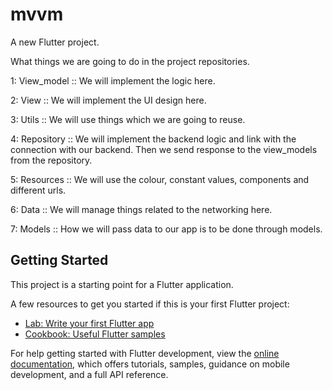 # mvvm

A new Flutter project.

What things we are going to do in the project repositories.

1: View_model :: We will implement the logic here.

2: View :: We will implement the UI design here.

3: Utils :: We will use things which we are going to reuse.

4: Repository :: We will implement the backend logic and link with the connection with our backend. Then we send response to the view_models from the repository.

5: Resources :: We will use the colour, constant values, components and different urls.

6: Data :: We will manage things related to the networking here.

7: Models :: How we will pass data to our app is to be done through models.

## Getting Started

This project is a starting point for a Flutter application.

A few resources to get you started if this is your first Flutter project:

- [Lab: Write your first Flutter app](https://docs.flutter.dev/get-started/codelab)
- [Cookbook: Useful Flutter samples](https://docs.flutter.dev/cookbook)

For help getting started with Flutter development, view the
[online documentation](https://docs.flutter.dev/), which offers tutorials,
samples, guidance on mobile development, and a full API reference.
